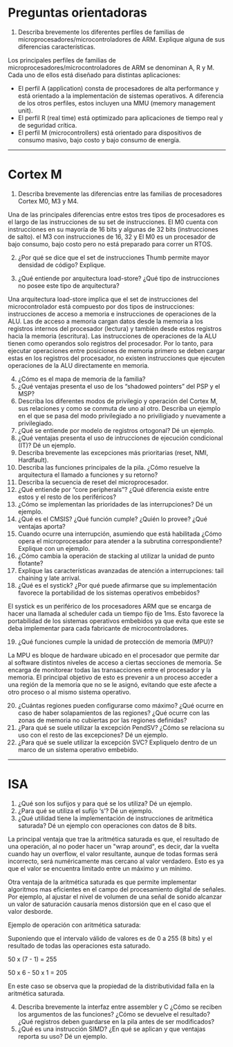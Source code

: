 # Preguntas orientadoras
1. Describa brevemente los diferentes perfiles de familias de
microprocesadores/microcontroladores de ARM. Explique alguna de sus diferencias
características.

Los principales perfiles de familias de microprocesadores/microcontroladores de ARM se denominan A, R y M. Cada uno de ellos está diseñado para distintas aplicaciones:
* El perfil A (application) consta de procesadores de alta performance y está orientado a la implementación de sistemas operativos. A diferencia de los otros perfiles, estos incluyen una MMU (memory management unit).
* El perfil R (real time) está optimizado para aplicaciones de tiempo real y de seguridad crítica.
* El perfil M (microcontrollers) está orientado para dispositivos de consumo masivo, bajo costo y bajo consumo de energía.

---

# Cortex M

1. Describa brevemente las diferencias entre las familias de procesadores Cortex M0, M3 y
M4.

Una de las principales diferencias entre estos tres tipos de procesadores es el largo de las instrucciones de su set de instrucciones. El M0 cuenta con instrucciones en su mayoría de 16 bits y algunas de 32 bits (instrucciones de salto). el M3 con instrucciones de 16, 32 y 
El M0 es un procesador de bajo consumo, bajo costo pero no está preparado para correr un RTOS.

2. ¿Por qué se dice que el set de instrucciones Thumb permite mayor densidad de código?
Explique.

3. ¿Qué entiende por arquitectura load-store? ¿Qué tipo de instrucciones no posee este
tipo de arquitectura?

Una arquitectura load-store implica que el set de instrucciones del microcontrolador está compuesto por dos tipos de instrucciones: instrucciones de acceso a memoria e instrucciones de operaciones de la ALU. 
Las de acceso a memoria cargan datos desde la memoria a los registros internos del procesador (lectura) y también desde estos registros hacia la memoria (escritura).
Las instrucciones de operaciones de la ALU tienen como operandos solo registros del procesador. Por lo tanto, para ejecutar operaciones entre posiciones de memoria primero se deben cargar estas en los registros del procesador, no existen instrucciones que ejecuten operaciones de la ALU directamente en memoria.

4. ¿Cómo es el mapa de memoria de la familia?
5. ¿Qué ventajas presenta el uso de los “shadowed pointers” del PSP y el MSP?
6. Describa los diferentes modos de privilegio y operación del Cortex M, sus relaciones y
como se conmuta de uno al otro. Describa un ejemplo en el que se pasa del modo
privilegiado a no priviligiado y nuevamente a privilegiado.
7. ¿Qué se entiende por modelo de registros ortogonal? Dé un ejemplo.
8. ¿Qué ventajas presenta el uso de intrucciones de ejecución condicional (IT)? Dé un
ejemplo.
9. Describa brevemente las excepciones más prioritarias (reset, NMI, Hardfault).
10. Describa las funciones principales de la pila. ¿Cómo resuelve la arquitectura el llamado
a funciones y su retorno?
11. Describa la secuencia de reset del microprocesador.
12. ¿Qué entiende por “core peripherals”? ¿Qué diferencia existe entre estos y el resto de
los periféricos?
13. ¿Cómo se implementan las prioridades de las interrupciones? Dé un ejemplo.
14. ¿Qué es el CMSIS? ¿Qué función cumple? ¿Quién lo provee? ¿Qué ventajas aporta?
15. Cuando ocurre una interrupción, asumiendo que está habilitada ¿Cómo opera el
microprocesador para atender a la subrutina correspondiente? Explique con un ejemplo.
16. ¿Cómo cambia la operación de stacking al utilizar la unidad de punto flotante?
17. Explique las características avanzadas de atención a interrupciones: tail chaining y late
arrival.
18. ¿Qué es el systick? ¿Por qué puede afirmarse que su implementación favorece la
portabilidad de los sistemas operativos embebidos?

El systick es un periférico de los procesadores ARM que se encarga de hacer una llamada al scheduler cada un tiempo fijo de 1ms. Esto favorece la portabilidad de los sistemas operativos embebidos ya que evita que este se deba implementar para cada fabricante de microcontroladores.

19. ¿Qué funciones cumple la unidad de protección de memoria (MPU)?

La MPU es bloque de hardware ubicado en el procesador que permite dar al software distintos niveles de acceso a ciertas secciones de memoria. Se encarga de monitorear todas las transacciones entre el procesador y la memoria. El principal objetivo de esto es prevenir a un proceso acceder a una región de la memoria que no se le asignó, evitando que este afecte a otro proceso o al mismo sistema operativo.

20. ¿Cuántas regiones pueden configurarse como máximo? ¿Qué ocurre en caso de haber
solapamientos de las regiones? ¿Qué ocurre con las zonas de memoria no cubiertas por las
regiones definidas?
21. ¿Para qué se suele utilizar la excepción PendSV? ¿Cómo se relaciona su uso con el resto
de las excepciones? Dé un ejemplo.
22. ¿Para qué se suele utilizar la excepción SVC? Expliquelo dentro de un marco de un
sistema operativo embebido.

---

# ISA

1. ¿Qué son los sufijos y para qué se los utiliza? Dé un ejemplo.
2. ¿Para qué se utiliza el sufijo ‘s’? Dé un ejemplo.
3. ¿Qué utilidad tiene la implementación de instrucciones de aritmética saturada? Dé un
ejemplo con operaciones con datos de 8 bits.

La principal ventaja que trae la aritmética saturada es que, el resultado de una operación, al no poder hacer un "wrap around", es decir, dar la vuelta cuando hay un overflow, el valor resultante, aunque de todas formas será incorrecto, será numéricamente mas cercano al valor verdadero. Esto es ya que el valor se encuentra limitado entre un máximo y un mínimo.

Otra ventaja de la aritmética saturada es que permite implementar algoritmos mas eficientes en el campo del procesamiento digital de señales. Por ejemplo, al ajustar el nivel de volumen de una señal de sonido alcanzar un valor de saturación causaría menos distorsión que en el caso que el valor desborde.

Ejemplo de operación con aritmética saturada:

Suponiendo que el intervalo válido de valores es de 0 a 255 (8 bits) y el resultado de todas las operaciones esta saturado.

50 x (7 - 1) = 255

50 x 6 - 50 x 1 = 205

En este caso se observa que la propiedad de la distributividad falla en la aritmética saturada.

4. Describa brevemente la interfaz entre assembler y C ¿Cómo se reciben los argumentos
de las funciones? ¿Cómo se devuelve el resultado? ¿Qué registros deben guardarse en la
pila antes de ser modificados?
5. ¿Qué es una instrucción SIMD? ¿En qué se aplican y que ventajas reporta su uso? Dé un
ejemplo.